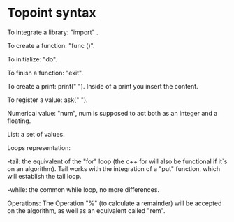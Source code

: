 # Topoint syntax

To integrate a library: "import" .

To create a function: "func ()".

To initialize: "do".

To finish a function: "exit".

To create a print: print(" "). Inside of a print you insert the content.
	
To register a value: ask(" ").

Numerical value: "num", num is supposed to act both as an integer and a floating.

List: a set of values.

Loops representation:

-tail: the equivalent of the "for" loop
(the c++ for will also be functional if it`s on an algorithm).
Tail works with the integration of a "put" function, which will establish the tail loop.

-while: the common while loop, no more differences.

Operations:
The Operation "%" (to calculate a remainder) will be accepted on the algorithm,
as well as an equivalent called "rem".


